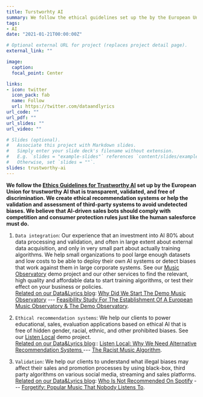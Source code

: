 ```yaml
---
title: Turstworhty AI
summary: We follow the ethical guidelines set up the by the European Union for trustworthy AI that is transparent, validated, and free of discrimination.  We create ethical recommendation systems or help the validation and assessment of third-party systems to avoid undetected biases. We believe that AI-driven sales bots should comply with competition and consumer protection rules just like the human salesforce.
tags:
- AI
date: "2021-01-21T00:00:00Z"

# Optional external URL for project (replaces project detail page).
external_link: ""

image:
  caption: 
  focal_point: Center

links:
- icon: twitter
  icon_pack: fab
  name: Follow
  url: https://twitter.com/dataandlyrics
url_code: ""
url_pdf: ""
url_slides: ""
url_video: ""

# Slides (optional).
#   Associate this project with Markdown slides.
#   Simply enter your slide deck's filename without extension.
#   E.g. `slides = "example-slides"` references `content/slides/example-slides.md`.
#   Otherwise, set `slides = ""`.
slides: trustworthy-ai
---
```


**We follow the [Ethics Guidelines for Trustworthy AI](https://ec.europa.eu/digital-single-market/en/news/ethics-guidelines-trustworthy-ai) set up by the European Union for trustworthy AI that is transparent, validated, and free of discrimination.  We create ethical recommendation systems or help the validation and assessment of third-party systems to avoid undetected biases. We believe that AI-driven sales bots should comply with competition and consumer protection rules just like the human salesforce must do.**

1. `Data integration`:  Our experience that an investment into AI 80% about data processing and validation, and often in large extent about external data acquisition, and only in very small part about actually training algorithms. We help small organizations to pool large enough datasets and low costs to be able to deploy their own AI systems or detect biases that work against them in large corporate systems. See our [Music Observatory](/project/music-observatory/) demo project and our other services to find the relevant, high quality and affordable data to start training algorithms, or test their effect on your business or policies.  
<span style="text-decoration:underline">Related on our Data&Lyrics blog</span>: [Why Did We Start The Demo Music Observatory](https://dataandlyrics.com/post/2020-10-27-why-start-music-observatory/) --- [Feasibility Study For The Establishment Of A European Music Observatory & The Demo Observatory](https://dataandlyrics.com/post/2020-11-16-european-music-observatory-feasibility/).

2. `Ethical recommendation systems`:  We help our clients to power educational, sales, evaluation applications based on ethical AI that is free of hidden gender, racial, ethnic, and other prohibited biases. See our [Listen Local](/project/listen-local/) demo project.  
<span style="text-decoration:underline">Related on our Data&Lyrics blog</span>:: [Listen Local: Why We Need Alternative Recommendation Systems ](https://dataandlyrics.com/post/2020-12-15-alternative-recommendations/) --- [The Racist Music Algorithm](https://dataandlyrics.com/post/2020-10-30-racist-algorithm/).

3. `Validation`: We help our clients to understand what illegal biases may affect their sales and promotion processes by using black-box, third party algorithms on various social media, streaming and sales platforms.  
<span style="text-decoration:underline">Related on our Data&Lyrics blog</span>: [Who Is Not Recommended On Spotify](https://dataandlyrics.com/post/2020-11-17-recommendation-analysis/) --- [Forgetify: Popular Music That Nobody Listens To](https://dataandlyrics.com/post/2020-10-24-forgetify_pop_october/).
